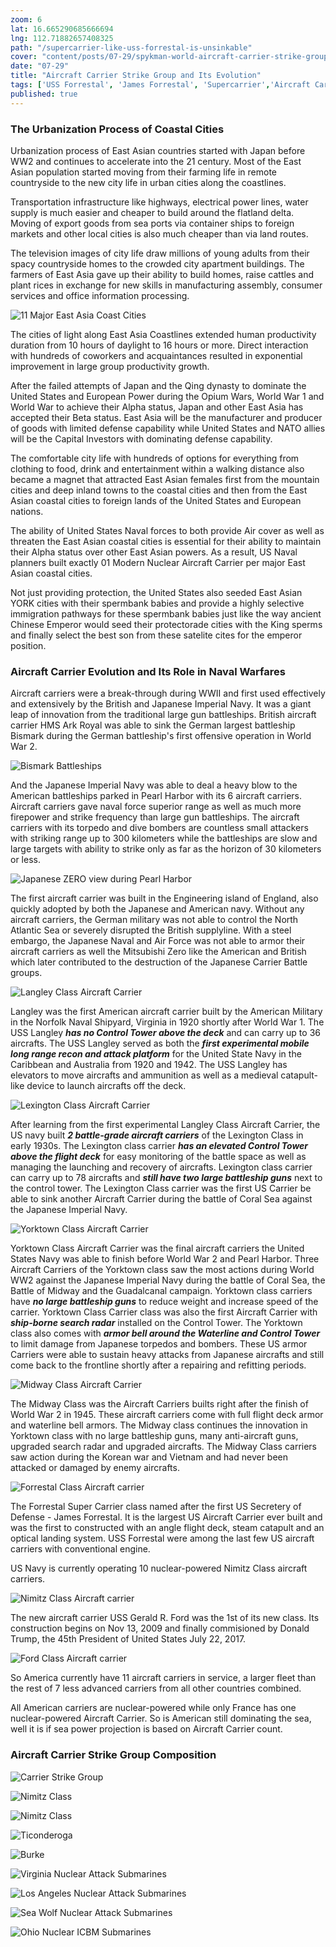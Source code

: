 ```yaml
---
zoom: 6
lat: 16.665290685666694
lng: 112.71882657408325
path: "/supercarrier-like-uss-forrestal-is-unsinkable"
cover: "content/posts/07-29/spykman-world-aircraft-carrier-strike-group.png"
date: "07-29"
title: "Aircraft Carrier Strike Group and Its Evolution"
tags: ['USS Forrestal', 'James Forrestal', 'Supercarrier','Aircraft Carrier','US Navy','Blue Ocean Navy','Submarines','Longrange Missle','Missile Destroyer','Spykman World','Nicholas Spykman']    
published: true
---
```

### The Urbanization Process of Coastal Cities
Urbanization process of East Asian countries started with Japan before WW2 and continues to accelerate into the 21 century. Most of the East Asian population started moving from their farming life in remote countryside to the new city life in urban cities along the coastlines.

Transportation infrastructure like highways, electrical power lines, water supply is much easier and cheaper to build around the flatland delta. Moving of export goods from sea ports via container ships to foreign markets and other local cities is also much cheaper than via land routes. 

The television images of city life draw millions of young adults from their spacy countryside homes to the crowded city apartment buildings. The farmers of East Asia gave up their ability to build homes, raise cattles and plant rices in exchange for new skills in manufacturing assembly, consumer services and office information processing.

![11 Major East Asia Coast Cities](https://storage.googleapis.com/spykman-world/11_major_coastal_cities_of_east_asia.png)

The cities of light along East Asia Coastlines extended human productivity duration from 10 hours of daylight to 16 hours or more. Direct interaction with hundreds of coworkers and acquaintances resulted in exponential improvement in large group productivity growth. 

After the failed attempts of Japan and the Qing dynasty to dominate the United States and European Power during the Opium Wars, World War 1 and World War to achieve their Alpha status, Japan and other East Asia has accepted their Beta status. East Asia will be the manufacturer and producer of goods with limited defense capability while United States and NATO allies will be the Capital Investors with dominating defense capability. 

The comfortable city life with hundreds of options for everything from clothing to food, drink and entertainment within a walking distance also became a magnet that attracted East Asian females first from the mountain cities and deep inland towns to the coastal cities and then from the East Asian coastal cities to foreign lands of the United States and European nations.

The ability of United States Naval forces to both provide Air cover as well as threaten the East Asian coastal cities is essential for their ability to maintain their Alpha status over other East Asian powers. As a result, US Naval planners built exactly 01 Modern Nuclear Aircraft Carrier per major East Asian coastal cities. 

Not just providing protection, the United States also seeded East Asian YORK cities with their spermbank babies and provide a highly selective immigration pathways for these spermbank babies just like the way ancient Chinese Emperor would seed their protectorade cities with the King sperms and finally select the best son from these satelite cites for the emperor position. 


### Aircraft Carrier Evolution and Its Role in Naval Warfares
Aircraft carriers were a break-through during WWII and first used effectively and extensively by the British and Japanese Imperial Navy. It was a giant leap of innovation from the traditional large gun battleships. British aircraft carrier HMS Ark Royal was able to sink the German largest battleship Bismark during the German battleship's first offensive operation in World War 2.  

![Bismark Battleships](https://storage.googleapis.com/spykman-world/Bismarck_Battleship.png)

And the Japanese Imperial Navy was able to deal a heavy blow to the American battleships parked in Pearl Harbor with its 6 aircraft carriers. Aircraft carriers gave naval force superior range as well as much more firepower and strike frequency than large gun battleships. The aircraft carriers with its torpedo and dive bombers are countless small attackers with striking range up to 300 kilometers while the battleships are slow and large targets with ability to strike only as far as the horizon of 30 kilometers or less.    

![Japanese ZERO view during Pearl Harbor](https://storage.googleapis.com/spykman-world/american_battle_ships_in_pearl_harbor.png)

The first aircraft carrier was built in the Engineering island of England, also quickly adopted by both the Japanese and American navy. Without any aircraft carriers, the German military was not able to control the North Atlantic Sea or severely disrupted the British supplyline. With a steel embargo, the Japanese Naval and Air Force was not able to armor their aircraft carriers as well the Mitsubishi Zero like the American and British which later contributed to the destruction of the Japanese Carrier Battle groups.

![Langley Class Aircraft Carrier](https://storage.googleapis.com/spykman-world/langley_class_carrier.png)

Langley was the first American aircraft carrier built by the American Military in the Norfolk Naval Shipyard, Virginia in 1920 shortly after World War 1. The USS Langley ***has no Control Tower above the deck*** and can carry up to 36 aircrafts. The USS Langley served as both the ***first experimental mobile long range recon and attack platform*** for the United State Navy in the Caribbean and Australia from 1920 and 1942. The USS Langley has elevators to move aircrafts and ammunition as well as a medieval catapult-like device to launch aircrafts off the deck.

![Lexington Class Aircraft Carrier](https://storage.googleapis.com/spykman-world/lexington_class_carrier.png)

After learning from the first experimental Langley Class Aircraft Carrier, the US navy built ***2 battle-grade aircraft carriers*** of the Lexington Class in early 1930s. The Lexington class carrier ***has an elevated Control Tower above the flight deck*** for easy monitoring of the battle space as well as managing the launching and recovery of aircrafts. Lexington class carrier can carry up to 78 aircrafts and ***still have two large battleship guns***  next to the control tower. The Lexington Class carrier was the first US Carrier be able to sink another Aircraft Carrier during the battle of Coral Sea against the Japanese Imperial Navy.

![Yorktown Class Aircraft Carrier](https://storage.googleapis.com/spykman-world/yorktown_class_carrier.png)

Yorktown Class Aircraft Carrier was the final aircraft carriers the United States Navy was able to finish before World War 2 and Pearl Harbor.
Three Aircraft Carriers of the Yorktown class saw the most actions during World WW2 against the Japanese Imperial Navy during the battle of Coral Sea, the Battle of Midway and the Guadalcanal campaign. Yorktown class carriers have ***no large battleship guns*** to reduce weight and increase speed of the carrier. Yorktown Class Carrier class was also the first Aircraft Carrier with ***ship-borne search radar*** installed on  the Control Tower. The Yorktown class also comes with ***armor bell around the Waterline and Control Tower*** to limit damage from Japanese torpedos and bombers. These US armor Carriers were able to sustain heavy attacks from Japanese aircrafts and still come back to the frontline shortly after a repairing and refitting periods.

![Midway Class Aircraft Carrier](https://storage.googleapis.com/spykman-world/midway_class_carrier.png)

The Midway Class was the Aircraft Carriers builts right after the finish of World War 2 in 1945. These aircraft carriers come with full flight deck armor and waterline bell armors. The Midway class continues the innovation in Yorktown class with no large battleship guns, many anti-aircraft guns, upgraded search radar and upgraded aircrafts. The Midway Class carriers saw action during the Korean war and Vietnam and had never been attacked or damaged by enemy aircrafts.

![Forrestal Class Aircraft carrier](https://storage.googleapis.com/spykman-world/forrestal_class_carrier.png)

The Forrestal Super Carrier class named after the first US Secretery of Defense - James Forrestal. It is the largest US Aircraft Carrier ever built and was the first to constructed with an angle flight deck, steam catapult and an optical landing system. USS Forrestal were among the last few US aircraft carriers with conventional engine. 

US Navy is currently operating 10 nuclear-powered Nimitz Class aircraft carriers.

![Nimitz Class Aircraft carrier](https://storage.googleapis.com/spykman-world/nimitz_class_carrier.png)

The new aircraft carrier USS Gerald R. Ford was the 1st of its new class. Its construction begins on Nov 13, 2009 and finally commisioned by Donald Trump, the 45th President of United States July 22, 2017.

![Ford Class Aircraft carrier](https://storage.googleapis.com/spykman-world/ford_class_carrier.png)

So America currently have 11 aircraft carriers in service, a larger fleet than the rest of 7 less advanced carriers from all other countries combined. 

All American carriers are nuclear-powered while only France has one nuclear-powered Aircraft Carrier. So is American still dominating the sea, well it is if sea power projection is based on Aircraft Carrier count. 

### Aircraft Carrier Strike Group Composition
![Carrier Strike Group](https://storage.googleapis.com/spykman-world/US_Carrier_Strike_Group.png)

![Nimitz Class](https://storage.googleapis.com/spykman-world/Nimitz_class_Carrier01.png)

![Nimitz Class](https://storage.googleapis.com/spykman-world/Nimitz_class_Carrier02.png)

![Ticonderoga](https://storage.googleapis.com/spykman-world/Ticonderoga_cruiser.png)

![Burke](https://storage.googleapis.com/spykman-world/Burke_destroyer.png)

![Virginia Nuclear Attack Submarines](https://storage.googleapis.com/spykman-world/virginia_attack_submarines.png)

![Los Angeles Nuclear Attack Submarines](https://storage.googleapis.com/spykman-world/Los_Angeles_attack_submarines.png)

![Sea Wolf Nuclear Attack Submarines](https://storage.googleapis.com/spykman-world/Seawolf_Attack_Submarines.png)

![Ohio Nuclear ICBM Submarines](https://storage.googleapis.com/spykman-world/ohio_ballistic_missile_submarine.png)





